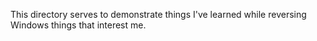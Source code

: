 This directory serves to demonstrate things I've learned while reversing Windows things that interest me. 